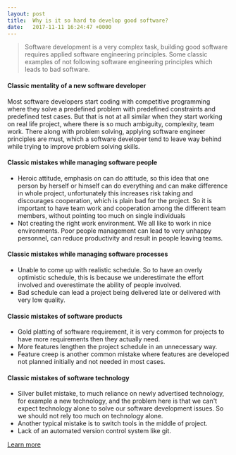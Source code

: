 ```yaml
---
layout: post
title:  Why is it so hard to develop good software?
date:   2017-11-11 16:24:47 +0000
---
```


> Software development is a very complex task, building good software requires applied software engineering principles.
> Some classic examples of not following software engineering principles which leads to bad software.

#### Classic mentality of a new software developer 
Most software developers start coding with competitive programming 
where they solve a predefined problem with predefined constraints and predefined test cases.
But that is not at all similar when they start working on real life project,
where there is so much ambiguity, complexity, team work. There along with problem solving,
applying software engineer principles are must, which a software developer tend to leave way behind
while trying to improve problem solving skills.

#### Classic mistakes while managing software people 
* Heroic attitude,
emphasis on can do attitude, so this idea that one person by herself or
himself can do everything and can make difference in whole project,
unfortunately this increases risk taking and discourages cooperation,
which is plain bad for the project. So it is important to have team work
and cooperation among the different team members, without pointing too
much on single individuals 
* Not creating the right work environment.
We all like to work in nice environments. Poor people management can
lead to very unhappy personnel, can reduce productivity and result in people leaving teams.

#### Classic mistakes while managing software processes 
* Unable to come up with realistic schedule. So to have an overly optimistic schedule, this is because we underestimate
the effort involved and overestimate the ability of people involved. 
* Bad schedule can lead a project being delivered late or delivered with very low quality. 

#### Classic mistakes of software products 
* Gold platting of software requirement, it is very common for projects to have more requirements then they actually need. 
* More features lengthen the project schedule in an unnecessary way. 
* Feature creep is another common mistake where features are developed not planned initially and not needed in most cases. 

#### Classic mistakes of software technology 
* Silver bullet mistake, to much reliance on newly advertised technology, for example a new technology,
and the problem here is that we can't expect technology alone to solve our software development issues.
So we should not rely too much on technology alone. 
* Another typical mistake is to switch tools in the middle of project. 
* Lack of an automated version control system like git. 

[Learn more](https://in.udacity.com/course/software-development-process--ud805)
